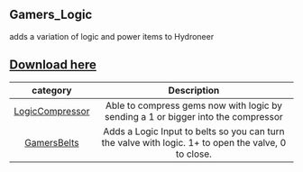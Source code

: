 ## Gamers_Logic
adds a variation of logic and power items to Hydroneer 
## [Download here](https://github.com/Gamerkuipers/Hydroneer-Modding/blob/main/Gamers_Logic/500-Gamers_Logic_P.pak)

 category | Description | 
:----:|:---------:
[LogicCompressor](./LogicCompressor.md) | Able to compress gems now with logic by sending a 1 or bigger into the compressor
[GamersBelts](./GamersBelts.md) | Adds a Logic Input to belts so you can turn the valve with logic. 1+ to open the valve, 0 to close.